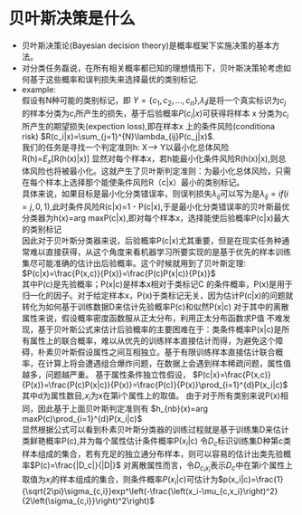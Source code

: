 # 贝叶斯决策是什么
  - 贝叶斯决策论(Bayesian decision theory)是概率框架下实施决策的基本方法。
  - 对分类任务磊说，在所有相关概率都已知的理想情形下，贝叶斯决策轮考虑如何基于这些概率和误判损失来选择最优的类别标记.
  - example:  
  假设有N种可能的类别标记，即 $Y=\{c_1,c_2,...,c_n\}$,$\lambda_ij$是将一个真实标识为$c_j$的样本分类为$c_i$所产生的损失，基于后验概率$P(c_i|x)$可获得将样本 x 分类为$c_i$所产生的期望损失(expection loss),即在样本x 上的条件风险(conditiona risk) $R(c_i|x)=\sum_{j=1}^{N}\lambda_{ij}P(c_j|x)$.  
  我们的任务是寻找一个判定准则h: X--> Y以最小化总体风险  
  R(h)=$E_x$[R(h(x)|x)]
  显然对每个样本x，若h能最小化条件风险R(h(x)|x),则总体风险也将被最小化。这就产生了贝叶斯判定准则：为最小化总体风险，只需在每个样本上选择那个能使条件风险R（c|x）最小的类别标记。  
  具体来说，如果目标是最小化分类错误率，则误判损失$\lambda_{ij}$可以写为是$\lambda_{ij}=if(i=j,0,1)$,此时条件风险R(c|x)=1 - P(c|x),于是最小化分类错误率的贝叶斯最优分类器为h(x)=arg maxP(c|x),即对每个样本x，选择能使后验概率P(c|x)最大的类别标记  
  因此对于贝叶斯分类器来说，后验概率P(c|x)尤其重要，但是在现实任务种通常难以直接获得，从这个角度来看机器学习所要实现的是基于优先的样本训练集尽可能准确的估计出后验概率。这个时候就用到了贝叶斯定理:
  $P(c|x)=\frac{P(x,c)}{P(x)}=\frac{P(c)P(x|c)}{P(x)}$  
  其中P(c)是先验概率；P(x|c)是样本x相对于类标记C 的条件概率，P(x)是用于归一化的因子。对于给定样本x，P(x)于类标记无关，因为估计P(c|x)的问题就转化为如何基于训练数据D来估计先验概率P(c)和似然P(x|c)
  对于其中的离散属性来说，假设概率密度函数服从正太分布，利用正太分布函数求P值
  不难发现，基于贝叶斯公式来估计后验概率的主要困难在于：类条件概率P(x|c)是所有属性上的联合概率，难以从优先的训练样本直接估计而得，为避免这个障碍，朴素贝叶斯假设属性之间互相独立。基于有限训练样本直接估计联合概率，在计算上将会遭遇组合爆炸问题，在数据上会遇到样本稀疏问题，属性值越多，问题越严重。
  基于属性条件独立性假设，
  $P(c|x)=\frac{P(x,c)}{P(x)}=\frac{P(c)P(x|c)}{P(x)}=\frac{P(c)}{P(x)}\prod_{i=1}^{d}P(x_i|c)$  
  其中d为属性数目,$x_i$为x在第i个属性上的取值。
  由于对于所有类别来说P(x)相同，因此基于上面贝叶斯判定准则有
  $h_{nb}(x)=arg maxP(c)\prod_{i=1}^{d}P(x_i|c)$  
  显然根据公式可以看到朴素贝叶斯分类器的训练过程就是基于训练集D来估计类鲜艳概率P(c),并为每个属性估计条件概率P($x_i$|c)
  令$D_c$标识训练集D种第c类样本组成的集合，若有充足的独立通分布样本，则可以容易的估计出类先验概率$P(c)=\frac{|D_c|}{|D|}$
  对离散属性而言，令$D_{c_ix_i}$表示$D_c$中在第i个属性上取值为$x_i$的样本组成的集合，则条件概率$P(x_i|c)$可估计为$p(x_i|c)=\frac{1}{\sqrt{2\pi}\sigma_{c,i}}exp^\left(-\frac{\left(x_i-\mu_{c,x_i}\right)^2}{2\left(\sigma_{c,i}}\right)^2\right)$
